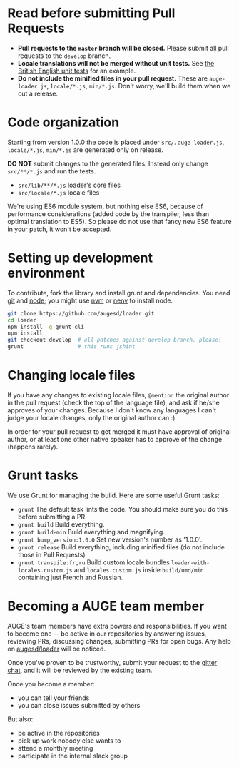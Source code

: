 Read before submitting Pull Requests
====================================

 * **Pull requests to the `master` branch will be closed.** Please submit all pull requests to the `develop` branch.
 * **Locale translations will not be merged without unit tests.** See [the British English unit tests](https://github.com/augesd/loader/blob/develop/src/test/locale/en-gb.js) for an example.
 * **Do not include the minified files in your pull request.** These are
   `auge-loader.js`, `locale/*.js`, `min/*.js`. Don't worry, we'll build them when
   we cut a release.

Code organization
=================

Starting from version 1.0.0 the code is placed under `src/`.
`auge-loader.js`, `locale/*.js`, `min/*.js` are generated only on release.

**DO NOT** submit changes to the generated files. Instead only change
`src/**/*.js` and run the tests.

* `src/lib/**/*.js` loader's core files
* `src/locale/*.js` locale files

We're using ES6 module system, but nothing else ES6, because of performance
considerations (added code by the transpiler, less than optimal translation to
ES5). So please do not use that fancy new ES6 feature in your patch, it won't
be accepted.

Setting up development environment
==================================

To contribute, fork the library and install grunt and dependencies. You need
[git](http://git-scm.com/) and
[node](http://nodejs.org/); you might use
[nvm](https://github.com/creationix/nvm) or
[nenv](https://github.com/ryuone/nenv) to install node.

```bash
git clone https://github.com/augesd/loader.git
cd loader
npm install -g grunt-cli
npm install
git checkout develop  # all patches against develop branch, please!
grunt                 # this runs jshint
```

Changing locale files
=====================

If you have any changes to existing locale files, `@mention` the original
author in the pull request (check the top of the language file), and ask if
he/she approves of your changes. Because I don't know any languages I can't
judge your locale changes, only the original author can :)

In order for your pull request to get merged it must have approval of original
author, or at least one other native speaker has to approve of the change
(happens rarely).

Grunt tasks
===========

We use Grunt for managing the build. Here are some useful Grunt tasks:

  * `grunt` The default task lints the code. You should make sure you do this before submitting a PR.
  * `grunt build` Build everything.
  * `grunt build-min` Build everything and magnifying.
  * `grunt bump_version:1.0.0` Set new version's number as '1.0.0'.
  * `grunt release` Build everything, including minified files (do not include those in Pull Requests)
  * `grunt transpile:fr,ru` Build custom locale bundles `loader-with-locales.custom.js` and `locales.custom.js` inside `build/umd/min` containing just French and Russian.  

Becoming a AUGE team member
=============================

AUGE's team members have extra powers and responsibilities. If you want to
become one -- be active in our repositories by answering issues, reviewing PRs,
discussing changes, submitting PRs for open bugs. Any help on
[augesd/loader](https://github.com/augesd/loader) will be
noticed.

Once you've proven to be trustworthy, submit your request to the
[gitter chat](https://gitter.im/auge-loader/Lobby), and it will be reviewed by the
existing team.

Once you become a member:
* you can tell your friends
* you can close issues submitted by others

But also:
* be active in the repositories
* pick up work nobody else wants to
* attend a monthly meeting
* participate in the internal slack group

